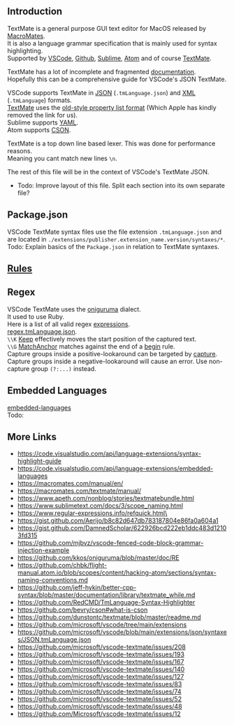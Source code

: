 ## Introduction

TextMate is a general purpose GUI text editor for MacOS released by [MacroMates](https://macromates.com/).  
It is also a language grammar specification that is mainly used for syntax highlighting.  
Supported by [VSCode](https://code.visualstudio.com/), [Github](https://github.com/github-linguist/linguist), [Sublime](https://www.sublimetext.com/), [Atom](https://github.com/atom) and of course [TextMate](https://macromates.com/manual/en/language_grammars).  

TextMate has a lot of incomplete and fragmented [documentation](https://macromates.com/manual/en/).  
Hopefully this can be a comprehensive guide for VSCode's JSON TextMate.  

VSCode supports TextMate in [JSON](https://www.json.org/json-en.html) (`.tmLanguage.json`) and [XML](https://en.wikipedia.org/wiki/XML) (`.tmLanguage`) formats.  
[TextMate](https://macromates.com/manual/en/appendix#property-list-format) uses the [old-style property list format](http://developer.apple.com/documentation/Cocoa/Conceptual/PropertyLists/Articles/OldStylePListsConcept.html) (Which Apple has kindly removed the link for us).  
Sublime supports [YAML](https://yaml.org/).  
Atom supports [CSON](https://github.com/lifthrasiir/cson).  

TextMate is a top down line based lexer. This was done for performance reasons.  
Meaning you cant match new lines `\n`.  

The rest of this file will be in the context of VSCode's TextMate JSON.  

* Todo: Improve layout of this file. Split each section into its own separate file?  

## Package.json
VSCode TextMate syntax files use the file extension `.tmLanguage.json` and are located in `./extensions/publisher.extension_name.version/syntaxes/*`.  
Todo: Explain basics of the `Package.json` in relation to TextMate syntaxes.  

## [Rules](rules.md)

## Regex
VSCode TextMate uses the [oniguruma](https://github.com/kkos/oniguruma) dialect.  
It used to use Ruby.  
Here is a list of all valid regex [expressions](https://github.com/kkos/oniguruma/blob/master/doc/RE).  
[regex.tmLanguage.json](https://github.com/RedCMD/TmLanguage-Syntax-Highlighter/blob/main/syntaxes/regex.tmLanguage.json).  
`\\K` [Keep](https://github.com/kkos/oniguruma/blob/master/doc/RE#L183) effectively moves the start position of the captured text.  
`\\G` [MatchAnchor](https://github.com/kkos/oniguruma/blob/master/doc/RE#L182) matches against the end of a [begin](./rules.md#begin) rule.  
Capture groups inside a positive-lookaround can be targeted by [capture](rules.md#capture).  
Capture groups inside a negative-lookaround will cause an error. Use non-capture group `(?:...)` instead.  

## Embedded Languages
[embedded-languages](https://code.visualstudio.com/api/language-extensions/embedded-languages)  
Todo:


## More Links
- https://code.visualstudio.com/api/language-extensions/syntax-highlight-guide
- https://code.visualstudio.com/api/language-extensions/embedded-languages
- https://macromates.com/manual/en/
- https://macromates.com/textmate/manual/
- https://www.apeth.com/nonblog/stories/textmatebundle.html
- https://www.sublimetext.com/docs/3/scope_naming.html
- https://www.regular-expressions.info/refquick.html\
- https://gist.github.com/Aerijo/b8c82d647db783187804e86fa0a604a1
- https://gist.github.com/DamnedScholar/622926bcd222eb1ddc483d12103fd315
- https://github.com/mjbvz/vscode-fenced-code-block-grammar-injection-example
- https://github.com/kkos/oniguruma/blob/master/doc/RE
- https://github.com/chbk/flight-manual.atom.io/blob/scopes/content/hacking-atom/sections/syntax-naming-conventions.md
- https://github.com/jeff-hykin/better-cpp-syntax/blob/master/documentation/library/textmate_while.md
- https://github.com/RedCMD/TmLanguage-Syntax-Highlighter
- https://github.com/bevry/cson#what-is-cson
- https://github.com/dunstontc/textmate/blob/master/readme.md
- https://github.com/microsoft/vscode/tree/main/extensions
- https://github.com/microsoft/vscode/blob/main/extensions/json/syntaxes/JSON.tmLanguage.json
- https://github.com/microsoft/vscode-textmate/issues/208
- https://github.com/microsoft/vscode-textmate/issues/193
- https://github.com/microsoft/vscode-textmate/issues/167
- https://github.com/microsoft/vscode-textmate/issues/140
- https://github.com/microsoft/vscode-textmate/issues/127
- https://github.com/microsoft/vscode-textmate/issues/83
- https://github.com/microsoft/vscode-textmate/issues/74
- https://github.com/microsoft/vscode-textmate/issues/52
- https://github.com/microsoft/vscode-textmate/issues/48
- https://github.com/Microsoft/vscode-textmate/issues/12